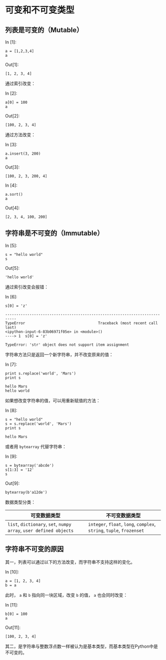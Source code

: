 # 可变和不可变类型

## 列表是可变的（Mutable）

In [1]:

```
a = [1,2,3,4]
a

```

Out[1]:

```
[1, 2, 3, 4]
```

通过索引改变：

In [2]:

```
a[0] = 100
a

```

Out[2]:

```
[100, 2, 3, 4]
```

通过方法改变：

In [3]:

```
a.insert(3, 200)
a

```

Out[3]:

```
[100, 2, 3, 200, 4]
```

In [4]:

```
a.sort()
a

```

Out[4]:

```
[2, 3, 4, 100, 200]
```

## 字符串是不可变的（Immutable）

In [5]:

```
s = "hello world"
s

```

Out[5]:

```
'hello world'
```

通过索引改变会报错：

In [6]:

```
s[0] = 'z'

```

```
---------------------------------------------------------------------------
TypeError                                 Traceback (most recent call last)
<ipython-input-6-83b06971f05e> in <module>()
----> 1  s[0] = 'z'

TypeError: 'str' object does not support item assignment
```

字符串方法只是返回一个新字符串，并不改变原来的值：

In [7]:

```
print s.replace('world', 'Mars')
print s

```

```
hello Mars
hello world

```

如果想改变字符串的值，可以用重新赋值的方法：

In [8]:

```
s = "hello world"
s = s.replace('world', 'Mars')
print s

```

```
hello Mars

```

或者用 `bytearray` 代替字符串：

In [9]:

```
s = bytearray('abcde')
s[1:3] = '12'
s

```

Out[9]:

```
bytearray(b'a12de')
```

数据类型分类：

| 可变数据类型 | 不可变数据类型 |
| --- | --- |
| `list`, `dictionary`, `set`, `numpy array`, `user defined objects` | `integer`, `float`, `long`, `complex`, `string`, `tuple`, `frozenset` |

## 字符串不可变的原因

其一，列表可以通过以下的方法改变，而字符串不支持这样的变化。

In [10]:

```
a = [1, 2, 3, 4]
b = a

```

此时， `a` 和 `b` 指向同一块区域，改变 `b` 的值， `a` 也会同时改变：

In [11]:

```
b[0] = 100
a

```

Out[11]:

```
[100, 2, 3, 4]
```

其二，是字符串与整数浮点数一样被认为是基本类型，而基本类型在Python中是不可变的。